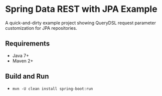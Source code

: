 # Spring Data REST with JPA Example

A quick-and-dirty example project showing QueryDSL request parameter customization for JPA repositories.

## Requirements
- Java 7+
- Maven 2+

## Build and Run
- `mvn -U clean install spring-boot:run`
